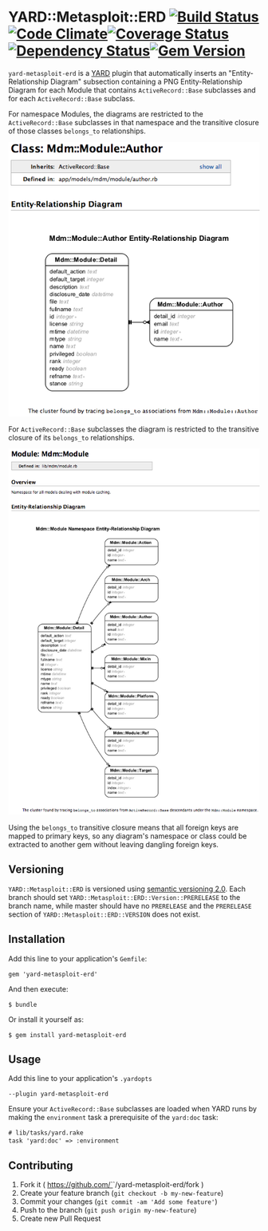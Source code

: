 # YARD::Metasploit::ERD [![Build Status](https://travis-ci.org/rapid7/yard-metasploit-erd.svg?branch=feature/gem-skeleton)](https://travis-ci.org/rapid7/yard-metasploit-erd)[![Code Climate](https://codeclimate.com/github/rapid7/yard-metasploit-erd.png)](https://codeclimate.com/github/rapid7/yard-metasploit-erd)[![Coverage Status](https://coveralls.io/repos/rapid7/yard-metasploit-erd/badge.png)](https://coveralls.io/r/rapid7/yard-metasploit-erd)[![Dependency Status](https://gemnasium.com/rapid7/yard-metasploit-erd.png)](https://gemnasium.com/rapid7/yard-metasploit-erd)[![Gem Version](https://badge.fury.io/rb/yard-metasploit-erd.png)](http://badge.fury.io/rb/yard-metasploit-erd)

`yard-metasploit-erd` is a [YARD](yardoc.org) plugin that automatically inserts an "Entity-Relationship Diagram"
subsection containing a PNG Entity-Relationship Diagram for each Module that contains `ActiveRecord::Base` subclasses
and for each `ActiveRecord::Base` subclass.

For namespace Modules, the diagrams are restricted to the `ActiveRecord::Base` subclasses in that namespace and the
transitive closure of those classes `belongs_to` relationships.

![Mdm::Module::Author ERD](doc/example/images/mdm/module/author.erd.png)

For `ActiveRecord::Base` subclasses the diagram is restricted to the transitive closure of its `belongs_to`
relationships.

![Mdm::Module namespace ERD](doc/example/images/mdm/module.erd.png)

Using the `belongs_to` transitive closure means that all foreign keys are mapped to primary keys, so any diagram's
namespace or class could be extracted to another gem without leaving dangling foreign keys.

## Versioning

`YARD::Metasploit::ERD` is versioned using [semantic versioning 2.0](http://semver.org/spec/v2.0.0.html).  Each branch
should set `YARD::Metasploit::ERD::Version::PRERELEASE` to the branch name, while master should have no `PRERELEASE`
and the `PRERELEASE` section of `YARD::Metasploit::ERD::VERSION` does not exist.

## Installation

Add this line to your application's `Gemfile`:

    gem 'yard-metasploit-erd'

And then execute:

    $ bundle

Or install it yourself as:

    $ gem install yard-metasploit-erd

## Usage

Add this line to your application's `.yardopts`

    --plugin yard-metasploit-erd

Ensure your `ActiveRecord::Base` subclasses are loaded when YARD runs by making the `environment` task a prerequisite of
the `yard:doc` task:

    # lib/tasks/yard.rake
    task 'yard:doc' => :environment

## Contributing

1. Fork it ( https://github.com/`<my-github-username>`/yard-metasploit-erd/fork )
2. Create your feature branch (`git checkout -b my-new-feature`)
3. Commit your changes (`git commit -am 'Add some feature'`)
4. Push to the branch (`git push origin my-new-feature`)
5. Create new Pull Request
